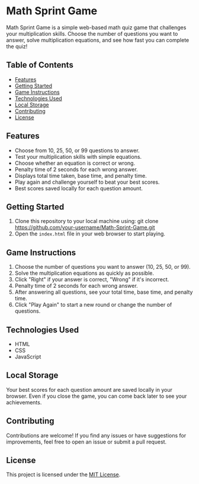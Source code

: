 # Math Sprint Game

Math Sprint Game is a simple web-based math quiz game that challenges your multiplication skills. Choose the number of questions you want to answer, solve multiplication equations, and see how fast you can complete the quiz!

## Table of Contents

- [Features](#features)
- [Getting Started](#getting-started)
- [Game Instructions](#game-instructions)
- [Technologies Used](#technologies-used)
- [Local Storage](#local-storage)
- [Contributing](#contributing)
- [License](#license)

## Features

- Choose from 10, 25, 50, or 99 questions to answer.
- Test your multiplication skills with simple equations.
- Choose whether an equation is correct or wrong.
- Penalty time of 2 seconds for each wrong answer.
- Displays total time taken, base time, and penalty time.
- Play again and challenge yourself to beat your best scores.
- Best scores saved locally for each question amount.

## Getting Started

1. Clone this repository to your local machine using:
git clone https://github.com/your-username/Math-Sprint-Game.git
2. Open the `index.html` file in your web browser to start playing.

## Game Instructions
1. Choose the number of questions you want to answer (10, 25, 50, or 99).
2. Solve the multiplication equations as quickly as possible.
3. Click "Right" if your answer is correct, "Wrong" if it's incorrect.
4. Penalty time of 2 seconds for each wrong answer.
5. After answering all questions, see your total time, base time, and penalty time.
6. Click "Play Again" to start a new round or change the number of questions.

## Technologies Used
- HTML
- CSS
- JavaScript

## Local Storage

Your best scores for each question amount are saved locally in your browser. Even if you close the game, you can come back later to see your achievements.

## Contributing

Contributions are welcome! If you find any issues or have suggestions for improvements, feel free to open an issue or submit a pull request.

## License

This project is licensed under the [MIT License](LICENSE).
